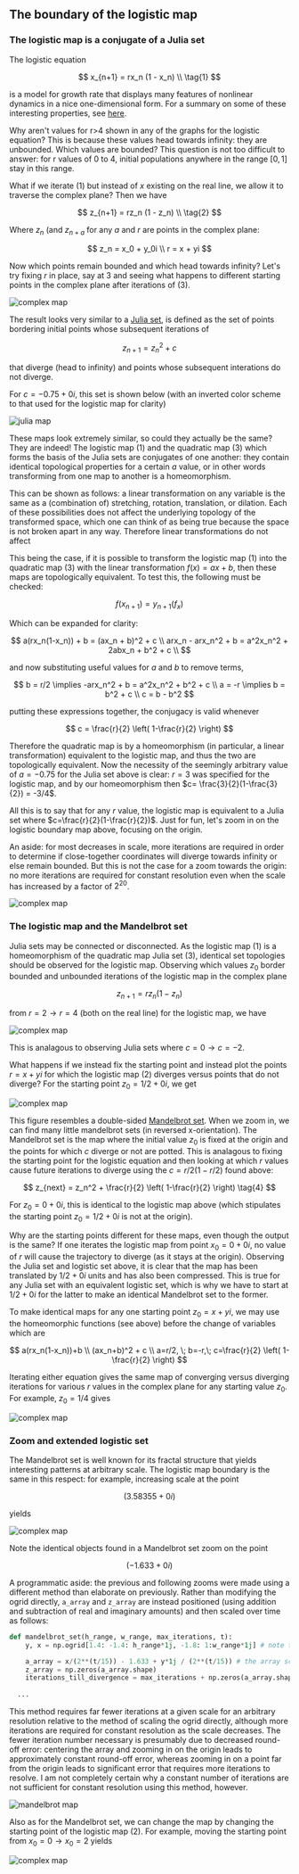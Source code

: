 ## The boundary of the logistic map

### The logistic map is a conjugate of a Julia set

The logistic equation

$$
x_{n+1} = rx_n (1 - x_n) \\
\tag{1}
$$

is a model for growth rate that displays many features of nonlinear dynamics in a nice one-dimensional form. For a summary on some of these interesting properties, see [here](/logistic-map.md).

Why aren't values for r>4 shown in any of the graphs for the logistic equation? This is because these values head towards infinity: they are unbounded.  Which values are bounded? This question is not too difficult to answer: for r values of 0 to 4, initial populations anywhere in the range $[0, 1]$ stay in this range.  

What if we iterate (1) but instead of $x$ existing on the real line, we allow it to traverse the complex plane? Then we have

$$
z_{n+1} = rz_n (1 - z_n) \\
\tag{2}
$$

Where $z_n$ (and $z_{n+a}$ for any $a$ and $r$ are points in the complex plane:

$$
z_n = x_0 + y_0i \\
r = x + yi
$$

Now which points remain bounded and which head towards infinity?  Let's try fixing $r$ in place, say at $3$ and seeing what happens to different starting points in the complex plane after iterations of (3).  

![complex map]({{https://blbadger.github.io}}/logistic_map/logistic_boundary_3_fixed_r.png)

The result looks very similar to a [Julia set](/julia-sets.md), is defined as the set of points bordering initial points whose subsequent iterations of 

$$
z_{n+1} = z_n^2 + c
\tag{3}
$$

that diverge (head to infinity) and points whose subsequent interations do not diverge.

For $c = -0.75 + 0i$, this set is shown below (with an inverted color scheme to that used for the logistic map for clarity)

![julia map]({{https://blbadger.github.io}}/logistic_map/julia_-0.75.png)

These maps look extremely similar, so could they actually be the same?  They are indeed!  The logistic map (1) and the quadratic map (3) which forms the basis of the Julia sets are conjugates of one another: they contain identical topological properties for a certain $a$ value, or in other words transforming from one map to another is a homeomorphism.  

This can be shown as follows: a linear transformation on any variable is the same as a (combination of) stretching, rotation, translation, or dilation.  Each of these possibilities does not affect the underlying topology of the transformed space, which one can think of as being true because the space is not broken apart in any way.  Therefore linear transformations do not affect 

This being the case, if it is possible to transform the logistic map (1) into the quadratic map (3) with the linear transformation $f(x) = ax+b$, then these maps are topologically equivalent.  To test this, the following must be checked:

$$
f(x_{n+1}) = y_{n+1}(f_x)
$$

Which can be expanded for clarity:

$$
a(rx_n(1-x_n)) + b = (ax_n + b)^2 + c \\
arx_n - arx_n^2 + b = a^2x_n^2 + 2abx_n + b^2 + c \\
$$

and now substituting useful values for $a$ and $b$ to remove terms,

$$
b = r/2 \implies -arx_n^2 + b = a^2x_n^2 + b^2 + c \\
a = -r \implies b = b^2 + c \\
c = b - b^2
$$

putting these expressions together, the conjugacy is valid whenever

$$
c = \frac{r}{2} \left( 1-\frac{r}{2} \right)
$$

Therefore the quadratic map is by a homeomorphism (in particular, a linear transformation) equivalent to the logistic map, and thus the two are topologically equivalent.  Now the necessity of the seemingly arbitrary value of $a=-0.75$ for the Julia set above is clear: $r=3$ was specified for the logistic map, and by our homeomorphism then $c= \frac{3}{2}(1-\frac{3}{2}) = -3/4$.  

All this is to say that for any $r$ value, the logistic map is equivalent to a Julia set where $c=\frac{r}{2}(1-\frac{r}{2})$. Just for fun, let's zoom in on the logistic boundary map above, focusing on the origin.

An aside: for most decreases in scale, more iterations are required in order to determine if close-together coordinates will diverge towards infinity or else remain bounded.  But this is not the case for a zoom towards the origin: no more iterations are required for constant resolution even when the scale has increased by a factor of $2^{20}$.

![complex map]({{https://blbadger.github.io}}/logistic_map/logistic_bound_fixed_r.gif)


### The logistic map and the Mandelbrot set

Julia sets may be connected or disconnected.  As the logistic map (1) is a homeomorphism of the quadratic map Julia set (3), identical set topologies should be observed for the logistic map. Observing which values $z_0$ border bounded and unbounded iterations of the logistic map in the complex plane

$$
z_{n+1} = rz_n(1-z_n)
\tag{2}
$$

from $r=2 \to r=4$ (both on the real line) for the logistic map, we have

![complex map]({{https://blbadger.github.io}}/logistic_map/logistic_boundary_fixed_r.gif)

This is analagous to observing Julia sets where $c=0 \to c=-2$.  

What happens if we instead fix the starting point and instead plot the points $r = x + yi$ for which the logistic map (2) diverges versus points that do not diverge? For the starting point $z_0 = 1/2 + 0i$, we get 

![complex map]({{https://blbadger.github.io}}/logistic_map/logistic_bound_0.5.png)

This figure resembles a double-sided [Mandelbrot set](/mandelbrot-set.md).  When we zoom in, we can find many little mandelbrot sets (in reversed x-orientation).  The Mandelbrot set is the map where the initial value $z_0$ is fixed at the origin and the points for which $c$ diverge or not are potted.  This is analagous to fixing the starting point for the logistic equation and then looking at which $r$ values cause future iterations to diverge using the $c=r/2(1-r/2)$ found above:

$$
z_{next} = z_n^2 + \frac{r}{2} \left( 1-\frac{r}{2} \right)
\tag{4}
$$

For $z_0 = 0+0i$, this is identical to the logistic map above (which stipulates the starting point $z_0 = 1/2 + 0i$ is not at the origin). 

Why are the starting points different for these maps, even though the output is the same?  If one iterates the logistic map from point $x_0 = 0+0i$, no value of $r$ will cause the trajectory to diverge (as it stays at the origin).  Observing the Julia set and logistic set above, it is clear that the map has been translated by $1/2 + 0i$ units and has also been compressed.  This is true for any Julia set with an equivalent logistic set, which is why we have to start at $1/2 + 0i$ for the latter to make an identical Mandelbrot set to the former.

To make identical maps for any one starting point $z_0 = x + yi$, we may use the homeomorphic functions (see above) before the change of variables which are

$$
a(rx_n(1-x_n))+b \\
(ax_n+b)^2 + c \\
a=r/2, \; b=-r,\; c=\frac{r}{2} \left( 1-\frac{r}{2} \right)
$$

Iterating either equation gives the same map of converging versus diverging iterations for various $r$ values in the complex plane for any starting value $z_0$.  For example, $z_0 = 1/4$ gives

![complex map]({{https://blbadger.github.io}}/logistic_map/logistic_mandelbrot.png)

### Zoom and extended logistic set

The Mandelbrot set is well known for its fractal structure that yields interesting patterns at arbitrary scale.  The logistic map boundary is the same in this respect: for example, increasing scale at the point 

$$
(3.58355 + 0i)
$$

yields

![complex map]({{https://blbadger.github.io}}/logistic_map/logistic_bound_zoom.gif)

Note the identical objects found in a Mandelbrot set zoom on the point 

$$
(-1.633 + 0i)
$$

A programmatic aside: the previous and following zooms were made using a different method than elaborate on previously.  Rather than modifying the ogrid directly, `a_array` and `z_array` are instead positioned (using addition and subtraction of real and imaginary amounts) and then scaled over time as follows:

```python
def mandelbrot_set(h_range, w_range, max_iterations, t):
	y, x = np.ogrid[1.4: -1.4: h_range*1j, -1.8: 1:w_range*1j] # note that the ogrid does not scale

	a_array = x/(2**(t/15)) - 1.633 + y*1j / (2**(t/15)) # the array scales instead
	z_array = np.zeros(a_array.shape)
	iterations_till_divergence = max_iterations + np.zeros(a_array.shape)
  
  ...
```

This method requires far fewer iterations at a given scale for an arbitrary resolution relative to the method of scaling the ogrid directly, although more iterations are required for constant resolution as the scale decreases.  The fewer iteration number necessary is presumably due to decreased round-off error: centering the array and zooming in on the origin leads to approximately constant round-off error, whereas zooming in on a point far from the origin leads to significant error that requires more iterations to resolve.  I am not completely certain why a constant number of iterations are not sufficient for constant resolution using this method, however. 

![mandelbrot map]({{https://blbadger.github.io}}/logistic_map/mandelbrot_zoom_frame.gif)


Also as for the Mandelbrot set, we can change the map by changing the starting point of the logistic map (2). For example, moving the starting point from $x_0 = 0 \to x_0 = 2$ yields

![complex map]({{https://blbadger.github.io}}/logistic_map/logistic_boundary_fixed_start.gif)
